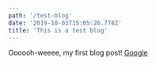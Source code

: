 ```yaml
---
path: '/test-blog'
date: '2019-10-03T15:05:26.778Z'
title: 'This is a test blog'
---
```


Oooooh-weeee, my first blog post! [Google](https://google.com)
